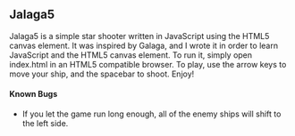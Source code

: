 ## Jalaga5

Jalaga5 is a simple star shooter written in JavaScript using the HTML5 canvas element. It was inspired by Galaga, 
and I wrote it in order to learn JavaScript and the HTML5 canvas element. To run it, simply open index.html in an HTML5 compatible browser. 
To play, use the arrow keys to move your ship, and the spacebar to shoot. Enjoy!

#### Known Bugs
- If you let the game run long enough, all of the enemy ships will shift to the left side.